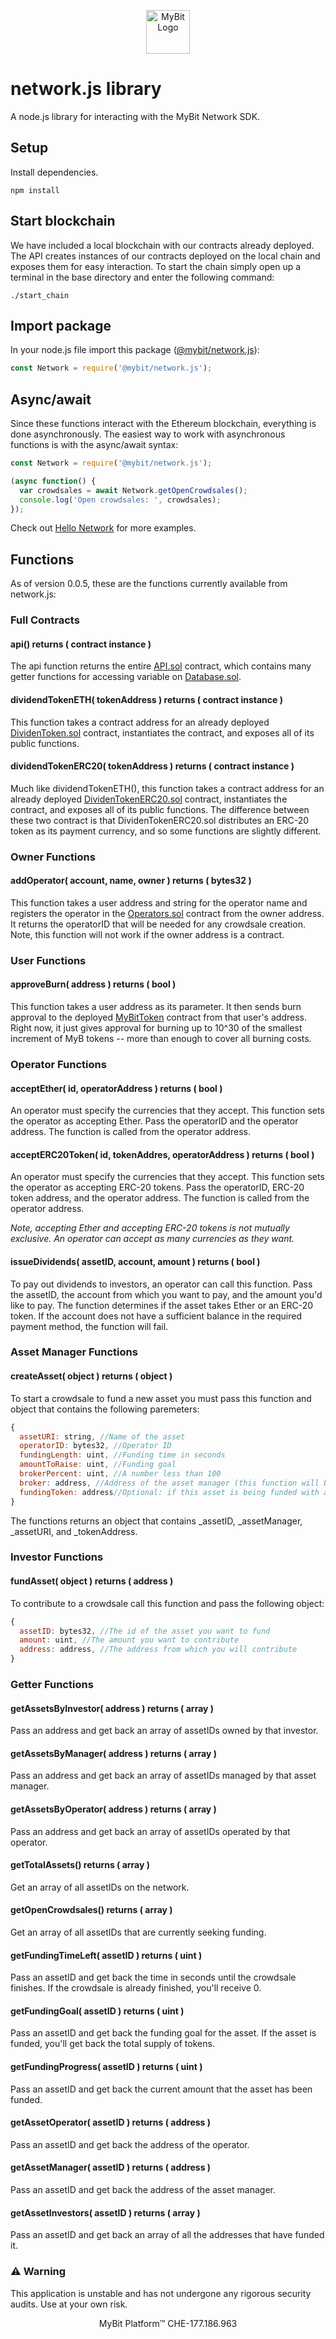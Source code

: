 <p align="center">
  <a href="https://mybit.io/">
    <img alt="MyBit Logo" src="https://files.mybit.io/favicons/favicon-96x96.png" width="70">
  </a>
</p>


# network.js library
A node.js library for interacting with the MyBit Network SDK.

## Setup

Install dependencies.

`npm install`

## Start blockchain

We have included a local blockchain with our contracts already deployed. The API creates instances of our contracts deployed on the local chain and exposes them for easy interaction. To start the chain simply open up a terminal in the base directory and enter the following command:

`./start_chain`

## Import package
In your node.js file import this package ([@mybit/network.js](https://www.npmjs.com/package/@mybit/network.js)):
```javascript
const Network = require('@mybit/network.js');
```

## Async/await
Since these functions interact with the Ethereum blockchain, everything is done asynchronously. The easiest way to work with asynchronous functions is with the async/await syntax:
```javascript
const Network = require('@mybit/network.js');

(async function() {
  var crowdsales = await Network.getOpenCrowdsales();
  console.log('Open crowdsales: ', crowdsales);
});
```
Check out [Hello Network](https://www.npmjs.com/package/@mybit/hello-network) for more examples.

## Functions
As of version 0.0.5, these are the functions currently available from network.js:

### Full Contracts
#### api() returns ( contract instance )
The api function returns the entire [API.sol](https://github.com/MyBitFoundation/MyBit-Network.tech/blob/master/contracts/database/API.sol) contract, which contains many getter functions for accessing variable on [Database.sol](https://github.com/MyBitFoundation/MyBit-Network.tech/blob/master/contracts/database/Database.sol).

#### dividendTokenETH( tokenAddress ) returns ( contract instance )
This function takes a contract address for an already deployed [DividenToken.sol](https://github.com/MyBitFoundation/MyBit-Network.tech/blob/master/contracts/tokens/erc20/DividendToken.sol) contract, instantiates the contract, and exposes all of its public functions.

#### dividendTokenERC20( tokenAddress ) returns ( contract instance )
Much like dividendTokenETH(), this function takes a contract address for an already deployed [DividenTokenERC20.sol](https://github.com/MyBitFoundation/MyBit-Network.tech/blob/master/contracts/tokens/erc20/DividendTokenERC20.sol) contract, instantiates the contract, and exposes all of its public functions. The difference between these two contract is that DividenTokenERC20.sol distributes an ERC-20 token as its payment currency, and so some functions are slightly different.

### Owner Functions
#### addOperator( account, name, owner ) returns ( bytes32 )
This function takes a user address and string for the operator name and registers the operator in the [Operators.sol](https://github.com/MyBitFoundation/MyBit-Network.tech/blob/master/contracts/roles/Operators.sol) contract from the owner address. It returns the operatorID that will be needed for any crowdsale creation. Note, this function will not work if the owner address is a contract.

### User Functions
#### approveBurn( address ) returns ( bool )
This function takes a user address as its parameter. It then sends burn approval to the deployed [MyBitToken](https://github.com/MyBitFoundation/MyBit-Network.tech/blob/master/contracts/tokens/erc20/BurnableToken.sol) contract from that user's address. Right now, it just gives approval for burning up to 10^30 of the smallest increment of MyB tokens -- more than enough to cover all burning costs.

### Operator Functions
#### acceptEther( id, operatorAddress ) returns ( bool )
An operator must specify the currencies that they accept. This function sets the operator as accepting Ether. Pass the operatorID and the operator address. The function is called from the operator address.

#### acceptERC20Token( id, tokenAddres, operatorAddress ) returns ( bool )
An operator must specify the currencies that they accept. This function sets the operator as accepting ERC-20 tokens. Pass the operatorID, ERC-20 token address, and the operator address. The function is called from the operator address.

*Note, accepting Ether and accepting ERC-20 tokens is not mutually exclusive. An operator can accept as many currencies as they want.*

#### issueDividends( assetID, account, amount ) returns ( bool )
To pay out dividends to investors, an operator can call this function. Pass the assetID, the account from which you want to pay, and the amount you'd like to pay. The function determines if the asset takes Ether or an ERC-20 token. If the account does not have a sufficient balance in the required payment method, the function will fail.

### Asset Manager Functions
#### createAsset( object ) returns ( object )
To start a crowdsale to fund a new asset you must pass this function and object that contains the following paremeters:
```javascript
{
  assetURI: string, //Name of the asset
  operatorID: bytes32, //Operator ID
  fundingLength: uint, //Funding time in seconds
  amountToRaise: uint, //Funding goal
  brokerPercent: uint, //A number less than 100
  broker: address, //Address of the asset manager (this function will be called from their account)
  fundingToken: address//Optional: if this asset is being funded with an ERC-20 token, you must pass the address
}
```
The functions returns an object that contains _assetID, _assetManager, _assetURI, and _tokenAddress.

### Investor Functions
#### fundAsset( object ) returns ( address )
To contribute to a crowdsale call this function and pass the following object:
```javascript
{
  assetID: bytes32, //The id of the asset you want to fund
  amount: uint, //The amount you want to contribute
  address: address, //The address from which you will contribute
}
```

### Getter Functions
#### getAssetsByInvestor( address ) returns ( array )
Pass an address and get back an array of assetIDs owned by that investor.

#### getAssetsByManager( address ) returns ( array )
Pass an address and get back an array of assetIDs managed by that asset manager.

#### getAssetsByOperator( address ) returns ( array )
Pass an address and get back an array of assetIDs operated by that operator.

#### getTotalAssets() returns ( array )
Get an array of all assetIDs on the network.

#### getOpenCrowdsales() returns ( array )
Get an array of all assetIDs that are currently seeking funding.

#### getFundingTimeLeft( assetID ) returns ( uint )
Pass an assetID and get back the time in seconds until the crowdsale finishes. If the crowdsale is already finished, you'll receive 0.

#### getFundingGoal( assetID ) returns ( uint )
Pass an assetID and get back the funding goal for the asset. If the asset is funded, you'll get back the total supply of tokens.

#### getFundingProgress( assetID ) returns ( uint )
Pass an assetID and get back the current amount that the asset has been funded.

#### getAssetOperator( assetID ) returns ( address )
Pass an assetID and get back the address of the operator.

#### getAssetManager( assetID ) returns ( address )
Pass an assetID and get back the address of the asset manager.

#### getAssetInvestors( assetID ) returns ( array )
Pass an assetID and get back an array of all the addresses that have funded it.


### ⚠️ Warning
This application is unstable and has not undergone any rigorous security audits. Use at your own risk.


<p align="center">
MyBit Platform™ CHE-177.186.963<br/>
</p>

